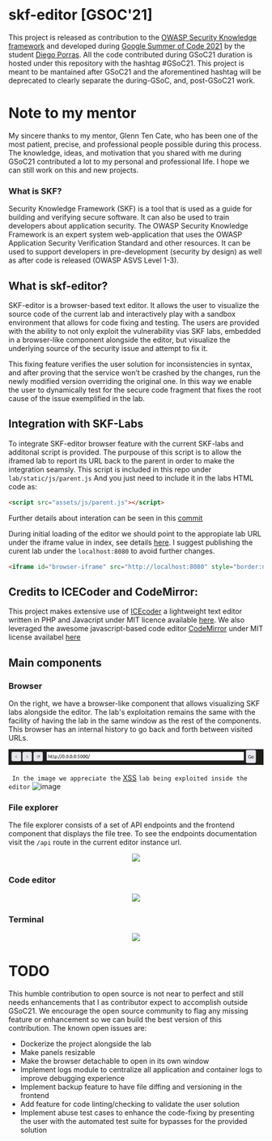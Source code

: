 # skf-editor [GSOC'21]

This project is released as contribution to the [OWASP Security Knowledge framework](https://www.securityknowledgeframework.org/) and developed during [Google Summer of Code 2021](https://summerofcode.withgoogle.com/projects/#5895727206629376) by the student [Diego Porras](https://www.linkedin.com/in/daporras/). All the code contributed during GSoC21 duration is hosted under this repository with the hashtag #GSoC21. This project is meant to be mantained after GSoC21 and the aforementined hashtag will be deprecated to clearly separate the during-GSoC, and, post-GSoC21 work.

# Note to my mentor
My sincere thanks to my mentor, Glenn Ten Cate, who has been one of the most patient, precise, and professional people possible during this process. The knowledge, ideas, and motivation that you shared with me during GSoC21 contributed a lot to my personal and professional life.  I hope we can still work on this and new projects.

### What is SKF?
Security Knowledge Framework (SKF) is a tool that is used as a guide for building and verifying secure software. It can also be used to train developers about application security. The OWASP Security Knowledge Framework is an expert system web-application that uses the OWASP Application Security Verification Standard and other resources. It can be used to support developers in pre-development (security by design) as well as after code is released (OWASP ASVS Level 1-3).

## What is skf-editor?
SKF-editor is a browser-based text editor. It allows the user to visualize the source code of the current lab and interactively play with a sandbox environment that allows for code fixing and testing. The users are provided with the ability to not only exploit the vulnerability vias SKF labs, embedded in a browser-like component alongside the editor, but visualize the underlying source of the security issue and attempt to fix it. 

This fixing feature verifies the user solution for inconsistencies in syntax, and after proving that the service won’t be crashed by the changes, run the newly modified version overriding the original one. In this way we enable the user to dynamically test for the secure code fragment that fixes the root cause of the issue exemplified in the lab.

## Integration with SKF-Labs
To integrate SKF-editor browser feature with the current SKF-labs and additonal script is provided. The purpouse of this script is to allow the iframed lab to report its URL back to the parent in order to make the integration seamsly. This script is included in this repo under  ``` lab/static/js/parent.js ``` And you just need to include it in the labs HTML code as:
```html 
<script src="assets/js/parent.js"></script>
```
Further details about interation can be seen in this
[commit](https://github.com/dporr/skf-editor/commit/87c377a568837172d3f8a2621657098d19a721a9)

During initial loading of the editor we should point to the appropiate lab URL under the iframe value in index, see details [here](https://github.com/dporr/skf-editor/blob/edf09afc52613dbb9927e40e61ec7f6724de48a6/editor/templates/index.html#L337). I  suggest publishing the curent lab under the  `localhost:8080` to avoid further changes.  

```html
<iframe id="browser-iframe" src="http://localhost:8080" style="border:none;display:block;width: 100%; height: 100%;"></iframe>

```

## Credits to ICECoder and CodeMirror:
This project makes extensive use of [ICEcoder](https://github.com/icecoder/ICEcoder) a lightweight text editor written in PHP and Javacript under MIT licence available [here](https://github.com/icecoder/ICEcoder/blob/master/LICENSE.md). We also leveraged the awesome javascript-based code editor [CodeMirror](https://codemirror.net/) under MIT license availabel [here](https://github.com/codemirror/CodeMirror/blob/master/LICENSE)


## Main components

### Browser
On the right, we have a browser-like component that allows visualizing SKF labs alongside the editor. The lab's exploitation remains the same with the facility of having the lab in the same window as the rest of the components. This browser has an internal history to go back and forth between visited URLs.

<p align="center">
  <img src="docs/Browser2.png">
</p>

``` In the image we appreciate the``` [XSS](https://github.com/blabla1337/skf-labs/tree/master/XSS) ```lab being exploited inside the editor```
![image](docs/Browser1.png)



### File explorer
The file explorer consists of a set of API endpoints and the frontend component that displays the file tree. To see the endpoints documentation visit the ```/api``` route in the current editor instance url.

<p align="center">
  <img src="docs/FileExplorer1.png">
</p>

### Code editor

<p align="center">
  <img src="docs/Editor1.png">
</p>

### Terminal
<p align="center">
  <img src="docs/Terminal1.png">
</p>

# TODO
This humble contribution to open source is not near to perfect and still needs enhancements that I as contributor expect to accomplish outside GSoC21. We encourage the open source community to flag any missing feature or enhancement so we can build the best version of this contribution. The known open issues are:

* Dockerize the project alongside the lab
* Make panels resizable
* Make the browser detachable to open in its own window
* Implement logs module to centralize all application and container logs to improve debugging experience
* Implement backup feature to have file diffing and versioning in the frontend
* Add feature for code linting/checking to validate the user solution
* Implement abuse test cases to enhance the code-fixing by presenting the user with the automated test suite for bypasses for the provided solution



